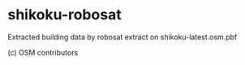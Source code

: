 # shikoku-robosat
Extracted building data by robosat extract on shikoku-latest.osm.pbf

(c) OSM contributors
